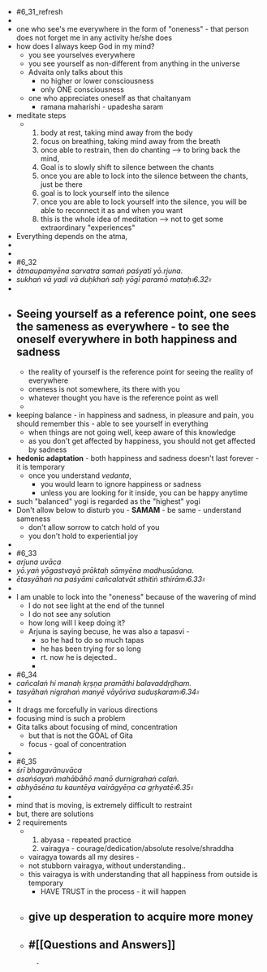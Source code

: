 - #6_31_refresh
-
- one who see's me everywhere in the form of "oneness" - that person does not forget me in any activity he/she does
- how does I always keep God in my mind?
	- you see yourselves everywhere
	- you see yourself as non-different from anything in the universe
	- Advaita only talks about this
		- no higher or lower consciousness
		- only ONE consciousness
	- one who appreciates oneself as that chaitanyam
		- ramana maharishi - upadesha saram
- meditate steps
	- 1. body at rest, taking mind away from the body
	  2. focus on breathing, taking mind away from the breath
	  3. once able to restrain, then do chanting  --> to bring back the mind, 
	  4. Goal is to slowly shift to silence between the chants
	  5. once you are able to lock into the silence between the chants, just be there
	  6. goal is to lock yourself into the silence
	  7. once you are able to lock yourself into the silence, you will be able to reconnect it as and when you want
	  8. this is the whole idea of meditation --> not to get some extraordinary "experiences"
- Everything depends on the atma,
-
-
- #6_32
- _ātmaupamyēna sarvatra samaṅ paśyati yō.rjuna._
- _sukhaṅ vā yadi vā duḥkhaṅ saḥ yōgī paramō mataḥ৷৷6.32৷৷_
-
- Seeing yourself as a reference point, one sees the sameness as everywhere - to see the oneself everywhere in both happiness and sadness
	-
	- the reality of yourself is the reference point for seeing the reality of everywhere
	- oneness is not somewhere, its there with you
	- whatever thought you have is the reference point as well
	-
- keeping balance - in happiness and sadness, in pleasure and pain, you should remember this - able to see yourself in everything
	- when things are not going well, keep aware of this knowledge
	- as you don't get affected by happiness, you should not get affected by sadness
- **hedonic adaptation** - both happiness and sadness doesn't last forever - it is temporary
	- once you understand _vedanta_,
		- you would learn to ignore happiness or sadness
		- unless you are looking for it inside, you can be happy anytime
- such "balanced" yogi is regarded as the "highest" yogi
- Don't allow below to disturb you - **SAMAM** - be same - understand sameness
	- don't allow sorrow to catch hold of you
	- you don't hold to experiential joy
-
- #6_33
- _arjuna uvāca_
- _yō.yaṅ yōgastvayā prōktaḥ sāmyēna madhusūdana._
- _ētasyāhaṅ na paśyāmi cañcalatvāt sthitiṅ sthirām৷৷6.33৷৷_
-
- I am unable to lock into the "oneness" because of the wavering of mind
	- I do not see light at the end of the tunnel
	- I do not see any solution
	- how long will I keep doing it?
	- Arjuna is saying becuse, he was also a tapasvi -
		- so he had to do so much tapas
		- he has been trying for so long
		- rt. now he is dejected..
		-
- #6_34
- _cañcalaṅ hi manaḥ kṛṣṇa pramāthi balavaddṛḍham._
- _tasyāhaṅ nigrahaṅ manyē vāyōriva suduṣkaram৷৷6.34৷৷_
-
- It drags me forcefully in various directions
- focusing mind is such a problem
- Gita talks about focusing of mind, concentration
	- but that is not the GOAL of Gita
	- focus - goal of concentration
-
- #6_35
- _śrī bhagavānuvāca_
- _asaṅśayaṅ mahābāhō manō durnigrahaṅ calaṅ._
- _abhyāsēna tu kauntēya vairāgyēṇa ca gṛhyatē৷৷6.35৷৷_
-
- mind that is moving, is extremely difficult to restraint
- but, there are solutions
- 2 requirements
	- 1. abyasa - repeated practice
	  2. vairagya - courage/dedication/absolute resolve/shraddha
	- vairagya towards all my desires -
	- not stubborn vairagya, without understanding..
	- this vairagya is with understanding that all happiness from outside is temporary
		- HAVE TRUST in the process - it will happen
	- give up desperation to acquire more money
		-
	- #[[Questions and Answers]]
		-
			-